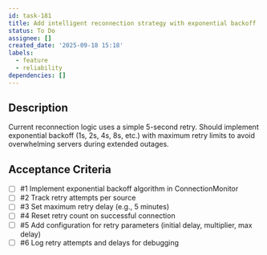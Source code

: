 ```yaml
---
id: task-181
title: Add intelligent reconnection strategy with exponential backoff
status: To Do
assignee: []
created_date: '2025-09-18 15:18'
labels:
  - feature
  - reliability
dependencies: []
---
```


## Description

Current reconnection logic uses a simple 5-second retry. Should implement exponential backoff (1s, 2s, 4s, 8s, etc.) with maximum retry limits to avoid overwhelming servers during extended outages.

## Acceptance Criteria
<!-- AC:BEGIN -->
- [ ] #1 Implement exponential backoff algorithm in ConnectionMonitor
- [ ] #2 Track retry attempts per source
- [ ] #3 Set maximum retry delay (e.g., 5 minutes)
- [ ] #4 Reset retry count on successful connection
- [ ] #5 Add configuration for retry parameters (initial delay, multiplier, max delay)
- [ ] #6 Log retry attempts and delays for debugging
<!-- AC:END -->
